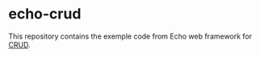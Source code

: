 # echo-crud

This repository contains the exemple code from Echo web framework for
[CRUD](https://echo.labstack.com/docs/cookbook/crud ).
